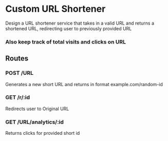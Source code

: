 # Custom URL Shortener

Design a URL shortener service that takes in a valid URL and returns a shortened URL, redirecting user to previously provided URL

### Also keep track of total visits and clicks on URL

## Routes

### POST /URL

Generates a new short URL and returns in format example.com/random-id

### GET /r/:id

Redirects user to Original URL

### GET /URL/analytics/:id

Returns clicks for provided short id
